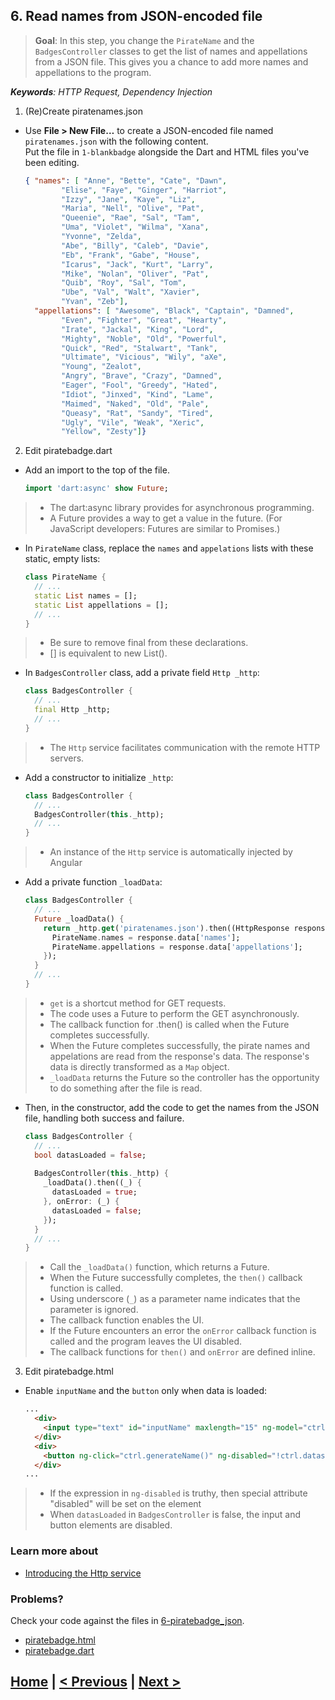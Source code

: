 ## 6. Read names from JSON-encoded file
> **Goal**: In this step, you change the `PirateName` and the `BadgesController` classes to get the list of names and appellations from a JSON file. This gives you a chance to add more names and appellations to the program.

_**Keywords**: HTTP Request, Dependency Injection_

1. (Re)Create piratenames.json
 - Use **File > New File…** to create a JSON-encoded file named `piratenames.json` with the following content.  
   Put the file in `1-blankbadge` alongside the Dart and HTML files you've been editing.

    ```JSON
    { "names": [ "Anne", "Bette", "Cate", "Dawn",
            "Elise", "Faye", "Ginger", "Harriot",
            "Izzy", "Jane", "Kaye", "Liz",
            "Maria", "Nell", "Olive", "Pat",
            "Queenie", "Rae", "Sal", "Tam",
            "Uma", "Violet", "Wilma", "Xana",
            "Yvonne", "Zelda",
            "Abe", "Billy", "Caleb", "Davie",
            "Eb", "Frank", "Gabe", "House",
            "Icarus", "Jack", "Kurt", "Larry",
            "Mike", "Nolan", "Oliver", "Pat",
            "Quib", "Roy", "Sal", "Tom",
            "Ube", "Val", "Walt", "Xavier",
            "Yvan", "Zeb"],
      "appellations": [ "Awesome", "Black", "Captain", "Damned",
            "Even", "Fighter", "Great", "Hearty",
            "Irate", "Jackal", "King", "Lord",
            "Mighty", "Noble", "Old", "Powerful",
            "Quick", "Red", "Stalwart", "Tank",
            "Ultimate", "Vicious", "Wily", "aXe",
            "Young", "Zealot",
            "Angry", "Brave", "Crazy", "Damned",
            "Eager", "Fool", "Greedy", "Hated",
            "Idiot", "Jinxed", "Kind", "Lame",
            "Maimed", "Naked", "Old", "Pale",
            "Queasy", "Rat", "Sandy", "Tired",
            "Ugly", "Vile", "Weak", "Xeric",
            "Yellow", "Zesty"]}  
    ```
2. Edit piratebadge.dart
 - Add an import to the top of the file.

    ```Dart
    import 'dart:async' show Future;
    ```
 > - The dart:async library provides for asynchronous programming.
 > - A Future provides a way to get a value in the future. (For JavaScript developers: Futures are similar to Promises.)
 - In `PirateName` class, replace the `names` and `appelations` lists with these static, empty lists:

    ```Dart
    class PirateName {
      // ...
      static List names = [];
      static List appellations = [];
      // ...
    }
    ```
 > - Be sure to remove final from these declarations.
 > - [] is equivalent to new List().
 
 - In `BadgesController` class, add a private field `Http _http`:

    ```Dart
    class BadgesController {
      // ...
      final Http _http;
      // ...
    }
    ```
 > - The `Http` service facilitates communication with the remote HTTP servers.
 - Add a constructor to initialize `_http`:

    ```Dart
    class BadgesController {
      // ...
      BadgesController(this._http);
      // ...
    }
    ```
 > - An instance of the `Http` service is automatically injected by Angular
 - Add a private function `_loadData`:

    ```Dart
    class BadgesController {
      // ...
      Future _loadData() {
        return _http.get('piratenames.json').then((HttpResponse response) {
          PirateName.names = response.data['names'];
          PirateName.appellations = response.data['appellations'];
        });
      }
      // ...
    }
    ```
 > - `get` is a shortcut method for GET requests.
 > - The code uses a Future to perform the GET asynchronously.
 > - The callback function for .then() is called when the Future completes successfully.
 > - When the Future completes successfully, the pirate names and appelations are read from the response's data. The response's data is directly transformed as a `Map` object.
 > - `_loadData` returns the Future so the controller has the opportunity to do something after the file is read.
- Then, in the constructor, add the code to get the names from the JSON file, handling both success and failure.

    ```Dart
    class BadgesController {
      // ...
      bool datasLoaded = false;
      
      BadgesController(this._http) {
        _loadData().then((_) {
          datasLoaded = true;
        }, onError: (_) {
          datasLoaded = false;
        });
      }
      // ...
    }
    ```
 > - Call the `_loadData()` function, which returns a Future.
 > - When the Future successfully completes, the `then()` callback function is called.
 > - Using underscore (`_`) as a parameter name indicates that the parameter is ignored.
 > - The callback function enables the UI.
 > - If the Future encounters an error the `onError` callback function is called and the program leaves the UI disabled.
 > - The callback functions for `then()` and `onError` are defined inline.
3. Edit piratebadge.html    
 - Enable `inputName` and the `button` only when data is loaded:

    ```HTML
    ...
      <div>
        <input type="text" id="inputName" maxlength="15" ng-model="ctrl.name" ng-disabled="!ctrl.datasLoaded">
      </div>
      <div>
        <button ng-click="ctrl.generateName()" ng-disabled="!ctrl.datasLoaded || ctrl.inputIsNotEmpty">{{ctrl.label}}</button>
      </div>
    ...
    ```
 > - If the expression in `ng-disabled` is truthy, then special attribute "disabled" will be set on the element
 > - When `datasLoaded` in `BadgesController` is false, the input and button elements are disabled.


### Learn more about
 - [Introducing the Http service](https://github.com/angular/angular.dart.tutorial/wiki/Introducing-filters-and-services) 

### Problems?
Check your code against the files in [6-piratebadge_json](../web/6-piratebadge_json).
- [piratebadge.html](../web/6-piratebadge_json/piratebadge.html)
- [piratebadge.dart](../web/6-piratebadge_json/piratebadge.dart)

## [Home](../README.md) | [< Previous](step-5.md) | [Next >](step-7.md)
